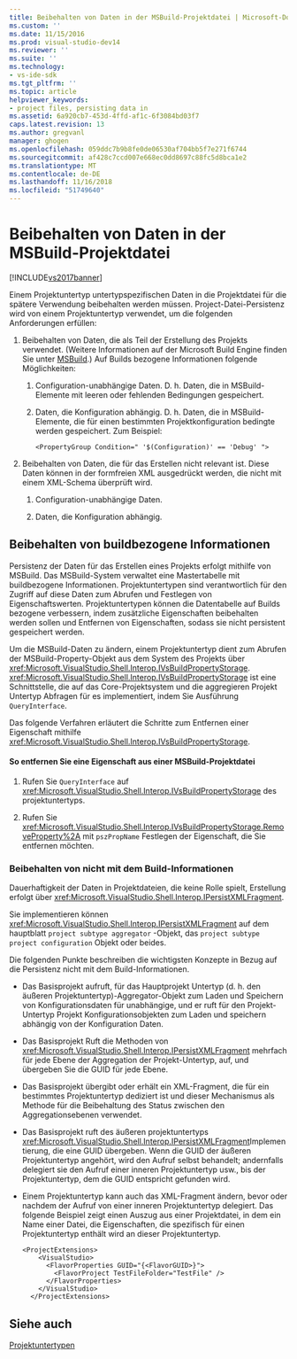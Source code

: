 ```yaml
---
title: Beibehalten von Daten in der MSBuild-Projektdatei | Microsoft-Dokumentation
ms.custom: ''
ms.date: 11/15/2016
ms.prod: visual-studio-dev14
ms.reviewer: ''
ms.suite: ''
ms.technology:
- vs-ide-sdk
ms.tgt_pltfrm: ''
ms.topic: article
helpviewer_keywords:
- project files, persisting data in
ms.assetid: 6a920cb7-453d-4ffd-af1c-6f3084bd03f7
caps.latest.revision: 13
ms.author: gregvanl
manager: ghogen
ms.openlocfilehash: 059ddc7b9b8fe0de06530af704bb5f7e271f6744
ms.sourcegitcommit: af428c7ccd007e668ec0dd8697c88fc5d8bca1e2
ms.translationtype: MT
ms.contentlocale: de-DE
ms.lasthandoff: 11/16/2018
ms.locfileid: "51749640"
---
```

# <a name="persisting-data-in-the-msbuild-project-file"></a>Beibehalten von Daten in der MSBuild-Projektdatei
[!INCLUDE[vs2017banner](../../includes/vs2017banner.md)]

Einem Projektuntertyp untertypspezifischen Daten in die Projektdatei für die spätere Verwendung beibehalten werden müssen. Project-Datei-Persistenz wird von einem Projektuntertyp verwendet, um die folgenden Anforderungen erfüllen:  
  
1.  Beibehalten von Daten, die als Teil der Erstellung des Projekts verwendet. (Weitere Informationen auf der Microsoft Build Engine finden Sie unter [MSBuild](http://msdn.microsoft.com/en-us/7c49aba1-ee6c-47d8-9de1-6f29a906e20b).) Auf Builds bezogene Informationen folgende Möglichkeiten:  
  
    1.  Configuration-unabhängige Daten. D. h. Daten, die in MSBuild-Elemente mit leeren oder fehlenden Bedingungen gespeichert.  
  
    2.  Daten, die Konfiguration abhängig. D. h. Daten, die in MSBuild-Elemente, die für einen bestimmten Projektkonfiguration bedingte werden gespeichert. Zum Beispiel:  
  
        ```  
        <PropertyGroup Condition=" '$(Configuration)' == 'Debug' ">  
        ```  
  
2.  Beibehalten von Daten, die für das Erstellen nicht relevant ist. Diese Daten können in der formfreien XML ausgedrückt werden, die nicht mit einem XML-Schema überprüft wird.  
  
    1.  Configuration-unabhängige Daten.  
  
    2.  Daten, die Konfiguration abhängig.  
  
## <a name="persisting-build-related-information"></a>Beibehalten von buildbezogene Informationen  
 Persistenz der Daten für das Erstellen eines Projekts erfolgt mithilfe von MSBuild. Das MSBuild-System verwaltet eine Mastertabelle mit buildbezogene Informationen. Projektuntertypen sind verantwortlich für den Zugriff auf diese Daten zum Abrufen und Festlegen von Eigenschaftswerten. Projektuntertypen können die Datentabelle auf Builds bezogene verbessern, indem zusätzliche Eigenschaften beibehalten werden sollen und Entfernen von Eigenschaften, sodass sie nicht persistent gespeichert werden.  
  
 Um die MSBuild-Daten zu ändern, einem Projektuntertyp dient zum Abrufen der MSBuild-Property-Objekt aus dem System des Projekts über <xref:Microsoft.VisualStudio.Shell.Interop.IVsBuildPropertyStorage>. <xref:Microsoft.VisualStudio.Shell.Interop.IVsBuildPropertyStorage> ist eine Schnittstelle, die auf das Core-Projektsystem und die aggregieren Projekt Untertyp Abfragen für es implementiert, indem Sie Ausführung `QueryInterface`.  
  
 Das folgende Verfahren erläutert die Schritte zum Entfernen einer Eigenschaft mithilfe <xref:Microsoft.VisualStudio.Shell.Interop.IVsBuildPropertyStorage>.  
  
#### <a name="to-remove-a-property-from-an-msbuild-project-file"></a>So entfernen Sie eine Eigenschaft aus einer MSBuild-Projektdatei  
  
1.  Rufen Sie `QueryInterface` auf <xref:Microsoft.VisualStudio.Shell.Interop.IVsBuildPropertyStorage> des projektuntertyps.  
  
2.  Rufen Sie <xref:Microsoft.VisualStudio.Shell.Interop.IVsBuildPropertyStorage.RemoveProperty%2A> mit `pszPropName` Festlegen der Eigenschaft, die Sie entfernen möchten.  
  
### <a name="persisting-non-build-related-information"></a>Beibehalten von nicht mit dem Build-Informationen  
 Dauerhaftigkeit der Daten in Projektdateien, die keine Rolle spielt, Erstellung erfolgt über <xref:Microsoft.VisualStudio.Shell.Interop.IPersistXMLFragment>.  
  
 Sie implementieren können <xref:Microsoft.VisualStudio.Shell.Interop.IPersistXMLFragment> auf dem hauptblatt `project subtype aggregator` -Objekt, das `project subtype project configuration` Objekt oder beides.  
  
 Die folgenden Punkte beschreiben die wichtigsten Konzepte in Bezug auf die Persistenz nicht mit dem Build-Informationen.  
  
-   Das Basisprojekt aufruft, für das Hauptprojekt Untertyp (d. h. den äußeren Projektuntertyp)-Aggregator-Objekt zum Laden und Speichern von Konfigurationsdaten für unabhängige, und er ruft für den Projekt-Untertyp Projekt Konfigurationsobjekten zum Laden und speichern abhängig von der Konfiguration Daten.  
  
-   Das Basisprojekt Ruft die Methoden von <xref:Microsoft.VisualStudio.Shell.Interop.IPersistXMLFragment> mehrfach für jede Ebene der Aggregation der Projekt-Untertyp, auf, und übergeben Sie die GUID für jede Ebene.  
  
-   Das Basisprojekt übergibt oder erhält ein XML-Fragment, die für ein bestimmtes Projektuntertyp dediziert ist und dieser Mechanismus als Methode für die Beibehaltung des Status zwischen den Aggregationsebenen verwendet.  
  
-   Das Basisprojekt ruft des äußeren projektuntertyps <xref:Microsoft.VisualStudio.Shell.Interop.IPersistXMLFragment>Implementierung, die eine GUID übergeben. Wenn die GUID der äußeren Projektuntertyp angehört, wird den Aufruf selbst behandelt; andernfalls delegiert sie den Aufruf einer inneren Projektuntertyp usw., bis der Projektuntertyp, dem die GUID entspricht gefunden wird.  
  
-   Einem Projektuntertyp kann auch das XML-Fragment ändern, bevor oder nachdem der Aufruf von einer inneren Projektuntertyp delegiert. Das folgende Beispiel zeigt einen Auszug aus einer Projektdatei, in dem ein Name einer Datei, die Eigenschaften, die spezifisch für einen Projektuntertyp enthält wird an dieser Projektuntertyp.  
  
    ```  
    <ProjectExtensions>  
        <VisualStudio>  
          <FlavorProperties GUID="{<FlavorGUID>}">  
            <FlavorProject TestFileFolder="TestFile" />  
          </FlavorProperties>  
        </VisualStudio>  
      </ProjectExtensions>  
    ```  
  
## <a name="see-also"></a>Siehe auch  
 [Projektuntertypen](../../extensibility/internals/project-subtypes.md)

